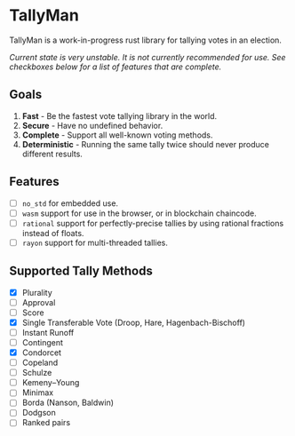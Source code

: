 # TallyMan

TallyMan is a work-in-progress rust library for tallying votes in an election.

*Current state is very unstable. It is not currently recommended for use. See checkboxes below for a list of features that are complete.*

## Goals
1. **Fast** - Be the fastest vote tallying library in the world.
2. **Secure** - Have no undefined behavior. 
3. **Complete** - Support all well-known voting methods.
4. **Deterministic** - Running the same tally twice should never produce different results.

## Features
- [ ] `no_std` for embedded use.
- [ ] `wasm` support for use in the browser, or in blockchain chaincode.
- [ ] `rational` support for perfectly-precise tallies by using rational fractions instead of floats.
- [ ] `rayon` support for multi-threaded tallies.

## Supported Tally Methods
- [x] Plurality
- [ ] Approval
- [ ] Score
- [x] Single Transferable Vote (Droop, Hare, Hagenbach-Bischoff)
- [ ] Instant Runoff
- [ ] Contingent
- [x] Condorcet
- [ ] Copeland
- [ ] Schulze
- [ ] Kemeny–Young
- [ ] Minimax
- [ ] Borda (Nanson, Baldwin)
- [ ] Dodgson
- [ ] Ranked pairs
